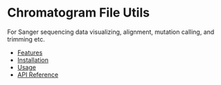 # Chromatogram File Utils

For Sanger sequencing data visualizing, alignment, mutation calling, and trimming etc.

- [Features](features.md)
- [Installation](installation.md)
- [Usage](usage.md)
- [API Reference](api.md)

